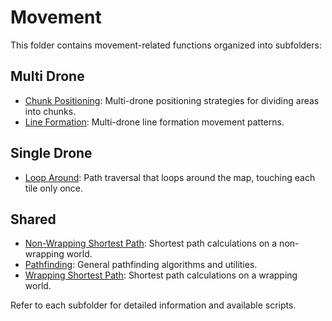 # Movement

This folder contains movement-related functions organized into subfolders:

## Multi Drone
- [Chunk Positioning](./chunk_positioning/): Multi-drone positioning strategies for dividing areas into chunks.
- [Line Formation](./line_formation/): Multi-drone line formation movement patterns.

## Single Drone
- [Loop Around](./loop_around/): Path traversal that loops around the map, touching each tile only once.

## Shared
- [Non-Wrapping Shortest Path](./non_wrapping_shortest_path/): Shortest path calculations on a non-wrapping world.
- [Pathfinding](./pathfinding/): General pathfinding algorithms and utilities.
- [Wrapping Shortest Path](./wrapping_shortest_path/): Shortest path calculations on a wrapping world.

Refer to each subfolder for detailed information and available scripts.
